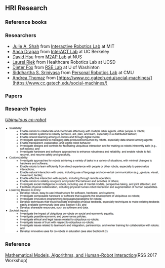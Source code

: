 ## HRI Research

### Reference books

### Researchers
* [Julie A. Shah](http://people.csail.mit.edu/julie_a_shah/Welcome.html) from [Interactive Robotics Lab](http://interactive.mit.edu/) at MIT
* [Anca Dragan](http://people.eecs.berkeley.edu/~anca/) from [InterACT Lab](http://interact.berkeley.edu/) at UC Berkeley
* [David Hsu](http://www.comp.nus.edu.sg/~dyhsu/) from [M2AP Lab](http://motion.comp.nus.edu.sg/) at NUS
* [Laurel Riek](http://cseweb.ucsd.edu/~lriek/) from Healthcare Robotics Lab at UCSD
* [Dieter Fox](https://homes.cs.washington.edu/~fox/) from [RSE Lab](http://rse-lab.cs.washington.edu/) at U of Washinton
* [Siddhartha S. Srinivasa](https://homes.cs.washington.edu/~siddh/) from [Personal Robotics Lab](http://personalrobotics.ri.cmu.edu/) at CMU
* [Andrea Thomaz](https://www.cc.gatech.edu/~athomaz/) from [https://www.cc.gatech.edu/social-machines/](https://www.cc.gatech.edu/social-machines/)


### Papers


### Research Topics

*[Ubiquitous co-robot](pdf/nsf18518.pdf)* 

![alt NSF](image/co-robot.png)

### Reference 
[Mathematical Models, Algorithms, and Human-Robot Interaction](http://www.personalrobotics.ri.cmu.edu/workshops/ahri2017/)(RSS 2017 Workshop)
